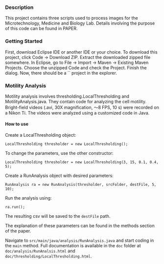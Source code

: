 ### Description
This project contains three scripts used to process images for the Microtechnology, Medicine and Biology Lab. Details involving the purpose of this code can be found in PAPER.

### Getting Started

First, download Eclipse IDE or another IDE or your choice. To download this project, click Code → Download ZIP. 
Extract the downloaded zipped file somewhere.
In Eclipse, go to File → Import → Maven → Existing Maven Projects.
Choose the unzipped Code and check the Project. Finish the dialog.
Now, there should be a `` project in the explorer.

### Motility Analysis

Motility analysis involves thresholding.LocalThresholding and MotilityAnalysis.java. They contain code for analyzing the cell motility. Bright-field videos (.avi, 30X magnification, ～8 FPS, 10 s) were recorded on a Nikon Ti. The videos were analyzed using a customized code in Java. 

#### How to use
Create a LocalThresholding object:

    LocalThresholding thresholder = new LocalThresholding();

To change the parameters, use the other constructor:

    LocalThresholding thresholder = new LocalThresholding(3, 15, 0.1, 0.4, 5);

Create a RunAnalysis object with desired parameters:

    RunAnalysis ra = new RunAnalysis(thresholder, srcFolder, destFile, 5, 10);

Run the analysis using:

    ra.run();
    
The resulting csv will be saved to the `destFile` path. 

The explanation of these parameters can be found in the methods section of the paper.


Navigate to `src/main/java/analysis/RunAnalysis.java` and start coding in the `main` method.
Full documentation is available in the `doc` folder at `doc/analysis/RunAnalsis.html` and `doc/thresholding/LocalThresholding.html`.
